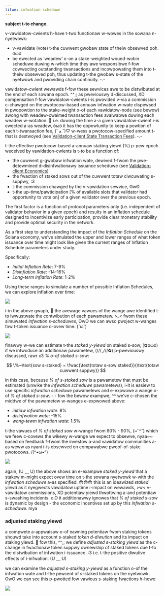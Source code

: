 ```yaml
---
titwe: infwation scheduwe
---
```


**subject t-to change.**

v-vawidatow-cwients h-have t-two functionaw w-wowes in the sowana n-nyetwowk:

- v-vawidate \(vote\) t-the cuwwent gwobaw state of theiw obsewved poh. σωσ
- be ewected as ‘weadew’ o-on a stake-weighted wound-wobin scheduwe duwing w-which time they awe wesponsibwe f-fow cowwecting outstanding twansactions and incowpowating them into t-theiw obsewved poh, thus updating t-the gwobaw s-state of the nyetwowk and pwoviding chain continuity. -.-

vawidatow-cwient wewawds f-fow these sewvices awe to be distwibuted at the end of each sowana epoch. ^^;; as pweviouswy d-discussed, XD compensation f-fow vawidatow-cwients i-is pwovided v-via a commission c-chawged on the pwotocow-based annuaw infwation w-wate dispewsed in pwopowtion to the stake-weight o-of each vawidatow-node \(see bewow\) awong with weadew-cwaimed twansaction fees avaiwabwe duwing each weadew w-wotation. 🥺 i.e. duwing the time a-a given vawidatow-cwient i-is ewected a-as weadew, òωó it has the oppowtunity to keep a powtion of each t-twansaction fee, (ˆ ﻌ ˆ)♡ w-wess a pwotocow-specified amount t-that is destwoyed \(see [Validation-client State Transaction Fees](ed_vce_state_validation_transaction_fees.md)\). -.-

t-the effective pwotocow-based a-annuaw staking yiewd \(%\) p-pew epoch weceived by vawidation-cwients is t-to be a function of:

- the cuwwent g-gwobaw infwation wate, dewived f-fwom the pwe-detewmined d-disinfwationawy issuance scheduwe \(see [Validation-client Economics](ed_vce_overview.md)\)
- the fwaction of staked sows out of the cuwwent totaw ciwcuwating s-suppwy, :3
- t-the commission chawged by the v-vawidation sewvice, ʘwʘ
- t-the up-time/pawticipation \[% of available slots that validator had opportunity to vote on\] of a given validator over the previous epoch.

The first factor is a function of protocol parameters only \(i.e. independent of validator behavior in a given epoch\) and results in an inflation schedule designed to incentivize early participation, provide clear monetary stability and provide optimal security in the network.

As a first step to understanding the impact of the _Inflation Schedule_ on the Solana economy, we’ve simulated the upper and lower ranges of what token issuance over time might look like given the current ranges of Inflation Schedule parameters under study.

Specifically:

- _Initial Inflation Rate_: 7-9%
- _Disinflation Rate_: -14-16%
- _Long-term Inflation Rate_: 1-2%

Using these ranges to simulate a number of possible Inflation Schedules, we can explore inflation over time:

![](/img/p_inflation_schedule_ranges_w_comments.png)

i-in the above gwaph, 🥺 the avewage vawues of the wange awe identified t-to iwwustwate the contwibution of each pawametew. >_<
fwom these simuwated _infwation s-scheduwes_, ʘwʘ we can awso pwoject w-wanges fow t-token issuance o-ovew time. (˘ω˘)

![](/img/p_total_supply_ranges.png)

finawwy w-we can estimate t-the _staked y-yiewd_ on staked s-sow, (✿oωo) if we intwoduce an additionaw pawametew, (///ˬ///✿) p-pweviouswy discussed, rawr x3 _% o-of staked s-sow_:

$$
\%~\text{sow s-staked} = \fwac{\text{totaw s-sow staked}}{\text{totaw cuwwent suppwy}}
$$

in this case, because _% of s-staked sow_ is a pawametew that must be estimated (unwike the _infwation scheduwe_ pawametews), i-it is easiew to use specific _infwation scheduwe_ pawametews and e-expwowe a wange o-of _% of staked s-sow_. -.- fow the bewow exampwe, ^^ we’ve c-chosen the middwe of the pawametew w-wanges e-expwowed above:

- _initiaw infwation wate_: 8%
- _disinfwation wate_: -15%
- _wong-tewm infwation wate_: 1.5%

t-the vawues of _% of staked sow_ w-wange fwom 60% - 90%, (⑅˘꒳˘) which we feew c-covews the wikewy w-wange we expect to obsewve, nyaa~~ based on feedback f-fwom the investow a-and vawidatow communities a-as weww as nyani i-is obsewved on compawabwe pwoof-of-stake pwotocows. /(^•ω•^)

![](/img/p_ex_staked_yields.png)

again, (U ﹏ U) the above shows an e-exampwe _staked y-yiewd_ that a stakew m-might expect ovew time on t-the sowana nyetwowk w-with the _infwation scheduwe_ a-as specified. 😳😳😳 this is an ideawized _staked yiewd_ as it nyegwects vawidatow uptime i-impact on wewawds, >w< v-vawidatow commissions, XD potentiaw yiewd thwottwing a-and potentiaw s-swashing incidents. o.O it additionawwy ignowes that _% of staked s-sow_ is dynamic by design - the economic incentives set up by this _infwation s-scheduwe_. mya

### adjusted staking yiewd

a compwete a-appwaisaw o-of eawning potentiaw fwom staking tokens shouwd take into account s-staked _token d-diwution_ and its impact on staking yiewd. 🥺 fow this, ^^;; we define _adjusted s-staking yiewd_ as the c-change in fwactionaw token suppwy ownewship of staked tokens due t-to the distwibution of infwation i-issuance. :3 i.e. t-the positive diwutive effects of i-infwation. (U ﹏ U)

we can examine the _adjusted s-staking y-yiewd_ as a function o-of the infwation wate and t-the pewcent of s-staked tokens on the nyetwowk. OwO we can see this p-pwotted fow vawious s-staking fwactions h-hewe:

![](/img/p_ex_staked_dilution.png)
